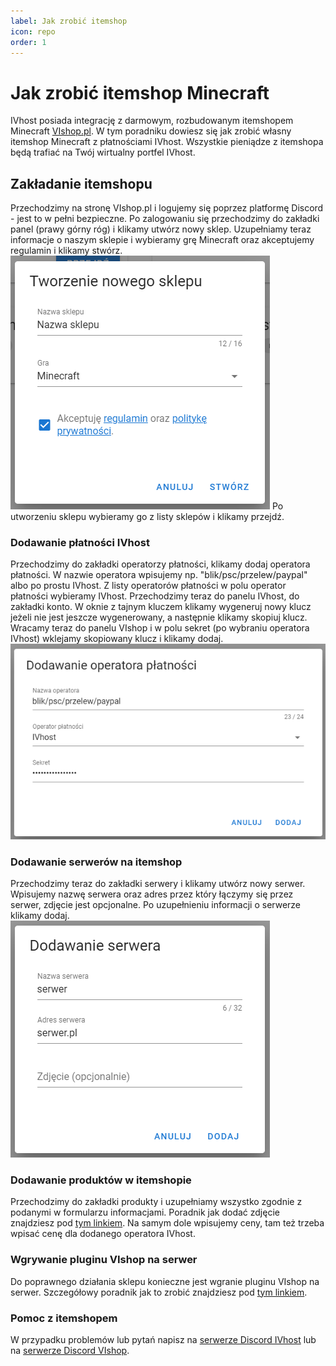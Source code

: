 ```yaml
---
label: Jak zrobić itemshop
icon: repo
order: 1
---
```

# Jak zrobić itemshop Minecraft
IVhost posiada integrację z darmowym, rozbudowanym itemshopem Minecraft [VIshop.pl](https://vishop.pl). W tym poradniku
dowiesz się jak zrobić własny itemshop Minecraft z płatnościami IVhost. Wszystkie pieniądze z itemshopa będą trafiać
na Twój wirtualny portfel IVhost.

## Zakładanie itemshopu
Przechodzimy na stronę VIshop.pl i logujemy się poprzez platformę Discord - jest to w pełni bezpieczne. Po zalogowaniu się
przechodzimy do zakładki panel (prawy górny róg) i klikamy utwórz nowy sklep. Uzupełniamy teraz informacje o naszym sklepie
i wybieramy grę Minecraft oraz akceptujemy regulamin i klikamy stwórz.
![Zakładanie sklepu na VIshop](img.png)
Po utworzeniu sklepu wybieramy go z listy sklepów i klikamy przejdź. 

### Dodawanie płatności IVhost
Przechodzimy do zakładki operatorzy płatności, klikamy dodaj operatora płatności. W nazwie operatora wpisujemy np. "blik/psc/przelew/paypal" 
albo po prostu IVhost. Z listy operatorów płatności w polu operator płatności wybieramy IVhost. Przechodzimy teraz do panelu 
IVhost, do zakładki konto. W oknie z tajnym kluczem klikamy wygeneruj nowy klucz jeżeli nie jest jeszcze wygenerowany, 
a następnie klikamy skopiuj klucz. Wracamy teraz do panelu VIshop i w polu sekret (po wybraniu operatora IVhost) wklejamy
skopiowany klucz i klikamy dodaj.
![Dodawanie płatności IVhost na VIshop](img_2.png)

### Dodawanie serwerów na itemshop
Przechodzimy teraz do zakładki serwery i klikamy utwórz nowy serwer. Wpisujemy nazwę serwera oraz adres przez który 
łączymy się przez serwer, zdjęcie jest opcjonalne. Po uzupełnieniu informacji o serwerze klikamy dodaj.
![Dodawanie serwera na VIshop](img_1.png)

### Dodawanie produktów w itemshopie
Przechodzimy do zakładki produkty i uzupełniamy wszystko zgodnie z podanymi w formularzu informacjami. Poradnik jak
dodać zdjęcie znajdziesz pod [tym linkiem](https://wiki.vishop.pl/zdjecia/). Na samym dole wpisujemy ceny, tam też trzeba
wpisać cenę dla dodanego operatora IVhost.

### Wgrywanie pluginu VIshop na serwer
Do poprawnego działania sklepu konieczne jest wgranie pluginu VIshop na serwer. Szczegółowy poradnik jak to zrobić znajdziesz
pod [tym linkiem](https://wiki.vishop.pl/plugin/).

### Pomoc z itemshopem
W przypadku problemów lub pytań napisz na [serwerze Discord IVhost](https://discord.gg/M3Xc6P6ess) lub na [serwerze Discord VIshop](https://discord.gg/McGwsEsjBU).